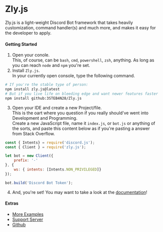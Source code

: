 # Zly.js
Zly.js is a light-weight Discord Bot framework that takes heavily customization, command handler(s) and much more, and makes it easy for the developer to apply.

#### Getting Started
1) Open your conole.\
This, of course, can be `bash`, `cmd`, `powershell`, `zsh`, anything. As long as you can reach `node` and `npm` you're set.
2) Install `Zly.js`.\
In your currently open console, type the following command.
```bash
# If you're the stable type of person: 
npm install zly.js@latest
# But if you live life on bleeding edge and want newer features faster at the price of stability:
npm install github:3STEB4N28/Zly.js
```
3) Open your IDE and create a new Project/file.\
This is the oart where you question if you really should've went into Development and Programming.\
Create a new JavaScript file, name it `index.js`, or `bot.js` or anything of the sorts,
and paste this content below as if you're pasting a answer from Stack Overflow.
```javascript
const { Intents} = require('discord.js');
const { Client } = require('zly.js');

let bot = new Client({
    prefix: '-'
}, {
    ws: { intents: [Intents.NON_PRIVILEGED]}
});

bot.build('Discord Bot Token');
```
4) And, you're set! You may want to take a look at the [documentation](https://zly.3steb4n28.xyz)!

#### Extras
- [More Examples](https://github.com/3STEB4N28/Zly.js/tree/Examples)
- [Support Server](https://discord.gg/)
- [Github](https://github.com/3STEB4N28/Zly.js)
